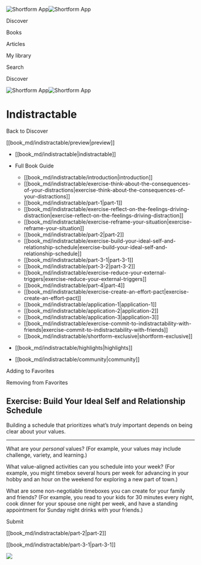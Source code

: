 ![Shortform App](/img/logo.36a2399e.svg)![Shortform App](/img/logo-dark.70c1b072.svg)

Discover

Books

Articles

My library

Search

Discover

![Shortform App](/img/logo.36a2399e.svg)![Shortform App](/img/logo-dark.70c1b072.svg)

# Indistractable

Back to Discover

[[book_md/indistractable/preview|preview]]

  * [[book_md/indistractable|indistractable]]
  * Full Book Guide

    * [[book_md/indistractable/introduction|introduction]]
    * [[book_md/indistractable/exercise-think-about-the-consequences-of-your-distractions|exercise-think-about-the-consequences-of-your-distractions]]
    * [[book_md/indistractable/part-1|part-1]]
    * [[book_md/indistractable/exercise-reflect-on-the-feelings-driving-distraction|exercise-reflect-on-the-feelings-driving-distraction]]
    * [[book_md/indistractable/exercise-reframe-your-situation|exercise-reframe-your-situation]]
    * [[book_md/indistractable/part-2|part-2]]
    * [[book_md/indistractable/exercise-build-your-ideal-self-and-relationship-schedule|exercise-build-your-ideal-self-and-relationship-schedule]]
    * [[book_md/indistractable/part-3-1|part-3-1]]
    * [[book_md/indistractable/part-3-2|part-3-2]]
    * [[book_md/indistractable/exercise-reduce-your-external-triggers|exercise-reduce-your-external-triggers]]
    * [[book_md/indistractable/part-4|part-4]]
    * [[book_md/indistractable/exercise-create-an-effort-pact|exercise-create-an-effort-pact]]
    * [[book_md/indistractable/application-1|application-1]]
    * [[book_md/indistractable/application-2|application-2]]
    * [[book_md/indistractable/application-3|application-3]]
    * [[book_md/indistractable/exercise-commit-to-indistractability-with-friends|exercise-commit-to-indistractability-with-friends]]
    * [[book_md/indistractable/shortform-exclusive|shortform-exclusive]]
  * [[book_md/indistractable/highlights|highlights]]
  * [[book_md/indistractable/community|community]]



Adding to Favorites 

Removing from Favorites 

## Exercise: Build Your Ideal Self and Relationship Schedule

Building a schedule that prioritizes what’s _truly_ important depends on being clear about your values.

* * *

What are your _personal_ values? (For example, your values may include challenge, variety, and learning.)

What value-aligned activities can you schedule into your week? (For example, you might timebox several hours per week for advancing in your hobby and an hour on the weekend for exploring a new part of town.)

What are some non-negotiable timeboxes you can create for your family and friends? (For example, you read to your kids for 30 minutes every night, cook dinner for your spouse one night per week, and have a standing appointment for Sunday night drinks with your friends.)

Submit 

[[book_md/indistractable/part-2|part-2]]

[[book_md/indistractable/part-3-1|part-3-1]]

![](https://bat.bing.com/action/0?ti=56018282&Ver=2&mid=309ef32c-60e3-4179-98fe-bc79712b8fcb&sid=49fff5b0636c11eeb9c611038afc8668&vid=4a005010636c11ee80c703d4c4a7acd5&vids=0&msclkid=N&pi=0&lg=en-US&sw=800&sh=600&sc=24&nwd=1&tl=Shortform%20%7C%20Book&p=https%3A%2F%2Fwww.shortform.com%2Fapp%2Fbook%2Findistractable%2Fexercise-build-your-ideal-self-and-relationship-schedule&r=&lt=416&evt=pageLoad&sv=1&rn=216747)
